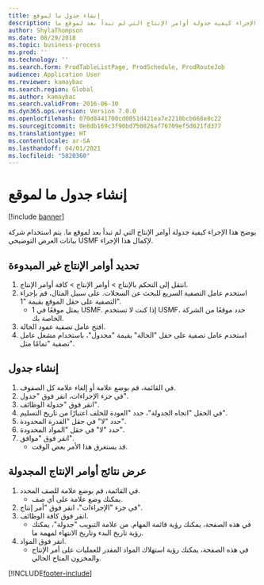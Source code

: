 ```yaml
---
title: إنشاء جدول ما لموقع
description: يوضح هذا الإجراء كيفية جدولة أوامر الإنتاج التي لم تبدأ بعد لموقع ما.
author: ShylaThompson
ms.date: 08/29/2018
ms.topic: business-process
ms.prod: ''
ms.technology: ''
ms.search.form: ProdTableListPage, ProdSchedule, ProdRouteJob
audience: Application User
ms.reviewer: kamaybac
ms.search.region: Global
ms.author: kamaybac
ms.search.validFrom: 2016-06-30
ms.dyn365.ops.version: Version 7.0.0
ms.openlocfilehash: 070d8441700cd0051d421ea7e2210bcb668e8c22
ms.sourcegitcommit: 0e8db169c3f90bd750826af76709ef5d621fd377
ms.translationtype: HT
ms.contentlocale: ar-SA
ms.lasthandoff: 04/01/2021
ms.locfileid: "5820360"
---
```

# <a name="create-a-schedule-for-a-site"></a>إنشاء جدول ما لموقع

[!include [banner](../../includes/banner.md)]

يوضح هذا الإجراء كيفية جدولة أوامر الإنتاج التي لم تبدأ بعد لموقع ما.  يتم استخدام شركة بيانات العرض التوضيحي USMF لإكمال هذا الإجراء.


## <a name="identify-production-orders-that-are-not-started"></a>تحديد أوامر الإنتاج غير المبدوءة
1. انتقل إلى التحكم بالإنتاج‬ > أوامر الإنتاج > كافة أوامر الإنتاج.
2. استخدم عامل التصفية السريع للبحث عن السجلات. على سبيل المثال، قم بإجراء التصفية على حقل الموقع بقيمة "1".
    * 1 يمثل موقعًا في USMF. إذا كنت لا تستخدم USMF، حدد موقعًا من الشركة الخاصة بك.  
3. افتح عامل تصفية عمود الحالة.
4. استخدم عامل تصفية على حقل "الحالة" بقيمة "مجدول"، باستخدام مشغل عامل تصفية "تمامًا مثل".

## <a name="create-a-schedule"></a>إنشاء جدول
1. في القائمة، قم بوضع علامة أو إلغاء علامة كل الصفوف.
2. في جزء الإجراءات، انقر فوق "جدول".
3. انقر فوق "جدولة الوظائف".
4. في الحقل "اتجاه الجدولة"، حدد "العودة للخلف اعتبارًا من تاريخ التسليم".
5. حدد "لا" في حقل "القدرة المحدودة‬".
6. حدد "لا" في حقل "المواد المحدودة‬".
7. انقر فوق "موافق".
    * قد يستغرق هذا الأمر بعض الوقت.  

## <a name="view-the-result-of-scheduled-production-orders"></a>عرض نتائج أوامر الإنتاج المجدولة
1. في القائمة، قم بوضع علامة للصف المحدد.
    * يمكنك وضع علامة على أي صف.  
2. في جزء "الإجراءات"، انقر فوق "أمر إنتاج".
3. انقر فوق كافة الوظائف.
    * في هذه الصفحة، يمكنك رؤية قائمة المهام. من علامة التبويب "جدولة"، يمكنك رؤية تاريخ البدء وتاريخ الانتهاء لمهمة ما.  
4. انقر فوق المواد.
    * في هذه الصفحة، يمكنك رؤية استهلاك المواد المقدر للعمليات على أمر الإنتاج والمخزون المتاح الحالي.  



[!INCLUDE[footer-include](../../../includes/footer-banner.md)]